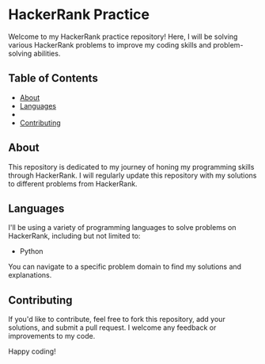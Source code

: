 # HackerRank Practice

Welcome to my HackerRank practice repository! Here, I will be solving various HackerRank problems to improve my coding skills and problem-solving abilities.

## Table of Contents

- [About](#about)
- [Languages](#languages)
-
- [Contributing](#contributing)


## About

This repository is dedicated to my journey of honing my programming skills through HackerRank. I will regularly update this repository with my solutions to different problems from HackerRank.

## Languages

I'll be using a variety of programming languages to solve problems on HackerRank, including but not limited to:

- Python



You can navigate to a specific problem domain to find my solutions and explanations.

## Contributing

If you'd like to contribute, feel free to fork this repository, add your solutions, and submit a pull request. I welcome any feedback or improvements to my code.


Happy coding!
